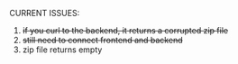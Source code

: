 CURRENT ISSUES:

1. ~~if you curl to the backend, it returns a corrupted zip file~~
2. ~~still need to connect frontend and backend~~
3. zip file returns empty
